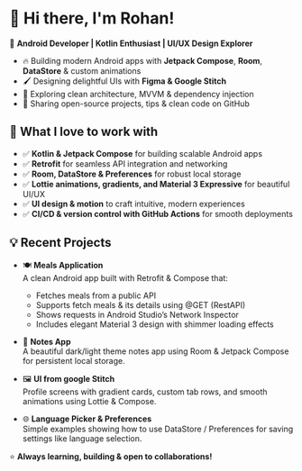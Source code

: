 # 👋 Hi there, I'm Rohan!

🎯 **Android Developer | Kotlin Enthusiast | UI/UX Design Explorer**

- 🔥 Building modern Android apps with **Jetpack Compose**, **Room**, **DataStore** & custom animations
- 🖌️ Designing delightful UIs with **Figma & Google Stitch**
- 💾 Exploring clean architecture, MVVM & dependency injection
- 🚀 Sharing open-source projects, tips & clean code on GitHub

## 🌟 What I love to work with
- ✅ **Kotlin & Jetpack Compose** for building scalable Android apps
- ✅ **Retrofit** for seamless API integration and networking
- ✅ **Room, DataStore & Preferences** for robust local storage
- ✅ **Lottie animations, gradients, and Material 3 Expressive** for beautiful UI/UX
- ✅ **UI design & motion** to craft intuitive, modern experiences
- ✅ **CI/CD & version control with GitHub Actions** for smooth deployments

## 💡 Recent Projects


- 🍽️ **Meals Application**  
  A clean Android app built with Retrofit & Compose that:
  - Fetches meals from a public API
  - Supports fetch meals & its details using @GET (RestAPI)
  - Shows requests in Android Studio’s Network Inspector
  - Includes elegant Material 3 design with shimmer loading effects
 
    
- 📱 **Notes App**  
  A beautiful dark/light theme notes app using Room & Jetpack Compose for persistent local storage.


- 🖼️ **UI from google Stitch**  
  Profile screens with gradient cards, custom tab rows, and smooth animations using Lottie & Compose.

- 🌐 **Language Picker & Preferences**  
  Simple examples showing how to use DataStore / Preferences for saving settings like language selection.


⭐ **Always learning, building & open to collaborations!**
